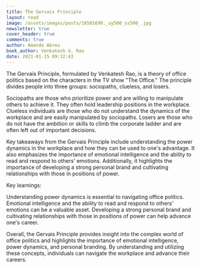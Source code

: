 ```yaml
---
title: The Gervais Principle
layout: read
image: /assets/images/posts/18581690._uy500_ss500_.jpg
newsletter: true
cover_header: true
comments: true
author: Amando Abreu
book_author: Venkatesh G. Rao
date: 2021-01-15 09:32:43
---
```

The Gervais Principle, formulated by Venkatesh Rao, is a theory of office politics based on the characters in the TV show "The Office." The principle divides people into three groups: sociopaths, clueless, and losers.

Sociopaths are those who prioritize power and are willing to manipulate others to achieve it. They often hold leadership positions in the workplace. Clueless individuals are those who do not understand the dynamics of the workplace and are easily manipulated by sociopaths. Losers are those who do not have the ambition or skills to climb the corporate ladder and are often left out of important decisions.

Key takeaways from the Gervais Principle include understanding the power dynamics in the workplace and how they can be used to one's advantage. It also emphasizes the importance of emotional intelligence and the ability to read and respond to others' emotions. Additionally, it highlights the importance of developing a strong personal brand and cultivating relationships with those in positions of power.

Key learnings:

Understanding power dynamics is essential to navigating office politics.
Emotional intelligence and the ability to read and respond to others' emotions can be a valuable asset.
Developing a strong personal brand and cultivating relationships with those in positions of power can help advance one's career.

Overall, the Gervais Principle provides insight into the complex world of office politics and highlights the importance of emotional intelligence, power dynamics, and personal branding. By understanding and utilizing these concepts, individuals can navigate the workplace and advance their careers.